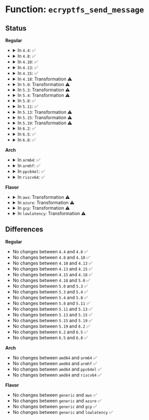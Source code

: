 # Function: <code>ecryptfs_send_message</code>

## Status
<b>Regular</b>
<ul>
<li>
<details>
<summary>In <code>4.4</code>: ✅</summary>

```c
int ecryptfs_send_message(char *data, int data_len, struct ecryptfs_msg_ctx **msg_ctx);
```

**Collision:** Unique Global

**Inline:** No

**Transformation:** False

**Instances:**

```
In fs/ecryptfs/messaging.c (ffffffff8130b7f0)
Location: fs/ecryptfs/messaging.c:318
Inline: False
Direct callers:
  - fs/ecryptfs/keystore.c:decrypt_pki_encrypted_session_key
  - fs/ecryptfs/keystore.c:ecryptfs_generate_key_packet_set
```
**Symbols:**

```
ffffffff8130b7f0-ffffffff8130b9a3: ecryptfs_send_message (STB_GLOBAL)
```
</details>
</li>
<li>
<details>
<summary>In <code>4.8</code>: ✅</summary>

```c
int ecryptfs_send_message(char *data, int data_len, struct ecryptfs_msg_ctx **msg_ctx);
```

**Collision:** Unique Global

**Inline:** No

**Transformation:** False

**Instances:**

```
In fs/ecryptfs/messaging.c (ffffffff8133fa60)
Location: fs/ecryptfs/messaging.c:318
Inline: False
Direct callers:
  - fs/ecryptfs/keystore.c:ecryptfs_generate_key_packet_set
  - fs/ecryptfs/keystore.c:decrypt_pki_encrypted_session_key
```
**Symbols:**

```
ffffffff8133fa60-ffffffff8133fc24: ecryptfs_send_message (STB_GLOBAL)
```
</details>
</li>
<li>
<details>
<summary>In <code>4.10</code>: ✅</summary>

```c
int ecryptfs_send_message(char *data, int data_len, struct ecryptfs_msg_ctx **msg_ctx);
```

**Collision:** Unique Global

**Inline:** No

**Transformation:** False

**Instances:**

```
In fs/ecryptfs/messaging.c (ffffffff813557f0)
Location: fs/ecryptfs/messaging.c:318
Inline: False
Direct callers:
  - fs/ecryptfs/keystore.c:ecryptfs_generate_key_packet_set
  - fs/ecryptfs/keystore.c:decrypt_pki_encrypted_session_key
```
**Symbols:**

```
ffffffff813557f0-ffffffff813559b4: ecryptfs_send_message (STB_GLOBAL)
```
</details>
</li>
<li>
<details>
<summary>In <code>4.13</code>: ✅</summary>

```c
int ecryptfs_send_message(char *data, int data_len, struct ecryptfs_msg_ctx **msg_ctx);
```

**Collision:** Unique Global

**Inline:** No

**Transformation:** False

**Instances:**

```
In fs/ecryptfs/messaging.c (ffffffff8136a3f0)
Location: fs/ecryptfs/messaging.c:318
Inline: False
Direct callers:
  - fs/ecryptfs/keystore.c:ecryptfs_generate_key_packet_set
  - fs/ecryptfs/keystore.c:decrypt_pki_encrypted_session_key
```
**Symbols:**

```
ffffffff8136a3f0-ffffffff8136a5b6: ecryptfs_send_message (STB_GLOBAL)
```
</details>
</li>
<li>
<details>
<summary>In <code>4.15</code>: ✅</summary>

```c
int ecryptfs_send_message(char *data, int data_len, struct ecryptfs_msg_ctx **msg_ctx);
```

**Collision:** Unique Global

**Inline:** No

**Transformation:** False

**Instances:**

```
In fs/ecryptfs/messaging.c (ffffffff8138ef90)
Location: fs/ecryptfs/messaging.c:314
Inline: False
Direct callers:
  - fs/ecryptfs/keystore.c:ecryptfs_generate_key_packet_set
  - fs/ecryptfs/keystore.c:decrypt_pki_encrypted_session_key
```
**Symbols:**

```
ffffffff8138ef90-ffffffff8138f156: ecryptfs_send_message (STB_GLOBAL)
```
</details>
</li>
<li>
<details>
<summary>In <code>4.18</code>: Transformation ⚠️</summary>

```c
int ecryptfs_send_message(char *data, int data_len, struct ecryptfs_msg_ctx **msg_ctx);
```

**Collision:** Unique Global

**Inline:** No

**Transformation:** True

**Instances:**

```
In fs/ecryptfs/messaging.c (0)
Location: fs/ecryptfs/messaging.c:314
Inline: False
Direct callers:
  - fs/ecryptfs/keystore.c:ecryptfs_generate_key_packet_set
  - fs/ecryptfs/keystore.c:decrypt_pki_encrypted_session_key
```
**Symbols:**

```
ffffffff813be3df-ffffffff813be417: ecryptfs_send_message.cold.8 (STB_LOCAL)
ffffffff813bdf60-ffffffff813be0f8: ecryptfs_send_message (STB_GLOBAL)
```
</details>
</li>
<li>
<details>
<summary>In <code>5.0</code>: Transformation ⚠️</summary>

```c
int ecryptfs_send_message(char *data, int data_len, struct ecryptfs_msg_ctx **msg_ctx);
```

**Collision:** Unique Global

**Inline:** No

**Transformation:** True

**Instances:**

```
In fs/ecryptfs/messaging.c (0)
Location: fs/ecryptfs/messaging.c:314
Inline: False
Direct callers:
  - fs/ecryptfs/keystore.c:ecryptfs_generate_key_packet_set
  - fs/ecryptfs/keystore.c:decrypt_pki_encrypted_session_key
```
**Symbols:**

```
ffffffff813d7a1f-ffffffff813d7a57: ecryptfs_send_message.cold.7 (STB_LOCAL)
ffffffff813d75a0-ffffffff813d7738: ecryptfs_send_message (STB_GLOBAL)
```
</details>
</li>
<li>
<details>
<summary>In <code>5.3</code>: Transformation ⚠️</summary>

```c
int ecryptfs_send_message(char *data, int data_len, struct ecryptfs_msg_ctx **msg_ctx);
```

**Collision:** Unique Global

**Inline:** No

**Transformation:** True

**Instances:**

```
In fs/ecryptfs/messaging.c (0)
Location: fs/ecryptfs/messaging.c:301
Inline: False
Direct callers:
  - fs/ecryptfs/keystore.c:ecryptfs_generate_key_packet_set
  - fs/ecryptfs/keystore.c:decrypt_pki_encrypted_session_key
```
**Symbols:**

```
ffffffff8140237f-ffffffff814023b7: ecryptfs_send_message.cold (STB_LOCAL)
ffffffff81401ef0-ffffffff8140208a: ecryptfs_send_message (STB_GLOBAL)
```
</details>
</li>
<li>
<details>
<summary>In <code>5.4</code>: Transformation ⚠️</summary>

```c
int ecryptfs_send_message(char *data, int data_len, struct ecryptfs_msg_ctx **msg_ctx);
```

**Collision:** Unique Global

**Inline:** No

**Transformation:** True

**Instances:**

```
In fs/ecryptfs/messaging.c (0)
Location: fs/ecryptfs/messaging.c:301
Inline: False
Direct callers:
  - fs/ecryptfs/keystore.c:ecryptfs_generate_key_packet_set
  - fs/ecryptfs/keystore.c:decrypt_pki_encrypted_session_key
```
**Symbols:**

```
ffffffff8141c26f-ffffffff8141c2a7: ecryptfs_send_message.cold (STB_LOCAL)
ffffffff8141bde0-ffffffff8141bf7a: ecryptfs_send_message (STB_GLOBAL)
```
</details>
</li>
<li>
<details>
<summary>In <code>5.8</code>: ✅</summary>

```c
int ecryptfs_send_message(char *data, int data_len, struct ecryptfs_msg_ctx **msg_ctx);
```

**Collision:** Unique Global

**Inline:** No

**Transformation:** False

**Instances:**

```
In fs/ecryptfs/messaging.c (ffffffff8146aa80)
Location: fs/ecryptfs/messaging.c:301
Inline: False
Direct callers:
  - fs/ecryptfs/keystore.c:pki_encrypt_session_key
  - fs/ecryptfs/keystore.c:decrypt_pki_encrypted_session_key
```
**Symbols:**

```
ffffffff8146aa80-ffffffff8146aacc: ecryptfs_send_message (STB_GLOBAL)
```
</details>
</li>
<li>
<details>
<summary>In <code>5.11</code>: ✅</summary>

```c
int ecryptfs_send_message(char *data, int data_len, struct ecryptfs_msg_ctx **msg_ctx);
```

**Collision:** Unique Global

**Inline:** No

**Transformation:** False

**Instances:**

```
In fs/ecryptfs/messaging.c (ffffffff814854f0)
Location: fs/ecryptfs/messaging.c:301
Inline: False
Direct callers:
  - fs/ecryptfs/keystore.c:pki_encrypt_session_key
  - fs/ecryptfs/keystore.c:decrypt_pki_encrypted_session_key
```
**Symbols:**

```
ffffffff814854f0-ffffffff8148553c: ecryptfs_send_message (STB_GLOBAL)
```
</details>
</li>
<li>
<details>
<summary>In <code>5.13</code>: Transformation ⚠️</summary>

```c
int ecryptfs_send_message(char *data, int data_len, struct ecryptfs_msg_ctx **msg_ctx);
```

**Collision:** Unique Global

**Inline:** No

**Transformation:** True

**Instances:**

```
In fs/ecryptfs/messaging.c (0)
Location: fs/ecryptfs/messaging.c:303
Inline: False
Direct callers:
  - fs/ecryptfs/keystore.c:write_tag_1_packet
  - fs/ecryptfs/keystore.c:decrypt_pki_encrypted_session_key
```
**Symbols:**

```
ffffffff81be15af-ffffffff81be15e7: ecryptfs_send_message.cold (STB_LOCAL)
ffffffff8148ae10-ffffffff8148afac: ecryptfs_send_message (STB_GLOBAL)
```
</details>
</li>
<li>
<details>
<summary>In <code>5.15</code>: Transformation ⚠️</summary>

```c
int ecryptfs_send_message(char *data, int data_len, struct ecryptfs_msg_ctx **msg_ctx);
```

**Collision:** Unique Global

**Inline:** No

**Transformation:** True

**Instances:**

```
In fs/ecryptfs/messaging.c (0)
Location: fs/ecryptfs/messaging.c:303
Inline: False
Direct callers:
  - fs/ecryptfs/keystore.c:write_tag_1_packet
  - fs/ecryptfs/keystore.c:decrypt_pki_encrypted_session_key
```
**Symbols:**

```
ffffffff81cd1d8e-ffffffff81cd1dc6: ecryptfs_send_message.cold (STB_LOCAL)
ffffffff814e2650-ffffffff814e27ec: ecryptfs_send_message (STB_GLOBAL)
```
</details>
</li>
<li>
<details>
<summary>In <code>5.19</code>: Transformation ⚠️</summary>

```c
int ecryptfs_send_message(char *data, int data_len, struct ecryptfs_msg_ctx **msg_ctx);
```

**Collision:** Unique Global

**Inline:** No

**Transformation:** True

**Instances:**

```
In fs/ecryptfs/messaging.c (0)
Location: fs/ecryptfs/messaging.c:303
Inline: False
Direct callers:
  - fs/ecryptfs/keystore.c:write_tag_1_packet
  - fs/ecryptfs/keystore.c:decrypt_pki_encrypted_session_key
```
**Symbols:**

```
ffffffff81e84ebe-ffffffff81e84ef6: ecryptfs_send_message.cold (STB_LOCAL)
ffffffff815708f0-ffffffff81570aa2: ecryptfs_send_message (STB_GLOBAL)
```
</details>
</li>
<li>
<details>
<summary>In <code>6.2</code>: ✅</summary>

```c
int ecryptfs_send_message(char *data, int data_len, struct ecryptfs_msg_ctx **msg_ctx);
```

**Collision:** Unique Global

**Inline:** No

**Transformation:** False

**Instances:**

```
In fs/ecryptfs/messaging.c (ffffffff81615960)
Location: fs/ecryptfs/messaging.c:303
Inline: False
Direct callers:
  - fs/ecryptfs/keystore.c:write_tag_1_packet
  - fs/ecryptfs/keystore.c:decrypt_pki_encrypted_session_key
```
**Symbols:**

```
ffffffff81615960-ffffffff81615b47: ecryptfs_send_message (STB_GLOBAL)
```
</details>
</li>
<li>
<details>
<summary>In <code>6.5</code>: ✅</summary>

```c
int ecryptfs_send_message(char *data, int data_len, struct ecryptfs_msg_ctx **msg_ctx);
```

**Collision:** Unique Global

**Inline:** No

**Transformation:** False

**Instances:**

```
In fs/ecryptfs/messaging.c (ffffffff8164d9f0)
Location: fs/ecryptfs/messaging.c:303
Inline: False
Direct callers:
  - fs/ecryptfs/keystore.c:write_tag_1_packet
  - fs/ecryptfs/keystore.c:decrypt_pki_encrypted_session_key
```
**Symbols:**

```
ffffffff8164d9f0-ffffffff8164dbd7: ecryptfs_send_message (STB_GLOBAL)
```
</details>
</li>
<li>
<details>
<summary>In <code>6.8</code>: ✅</summary>

```c
int ecryptfs_send_message(char *data, int data_len, struct ecryptfs_msg_ctx **msg_ctx);
```

**Collision:** Unique Global

**Inline:** No

**Transformation:** False

**Instances:**

```
In fs/ecryptfs/messaging.c (ffffffff81686f50)
Location: fs/ecryptfs/messaging.c:303
Inline: False
Direct callers:
  - fs/ecryptfs/keystore.c:write_tag_1_packet
  - fs/ecryptfs/keystore.c:decrypt_pki_encrypted_session_key
```
**Symbols:**

```
ffffffff81686f50-ffffffff81687137: ecryptfs_send_message (STB_GLOBAL)
```
</details>
</li>
</ul>
<b>Arch</b>
<ul>
<li>
<details>
<summary>In <code>arm64</code>: ✅</summary>

```c
int ecryptfs_send_message(char *data, int data_len, struct ecryptfs_msg_ctx **msg_ctx);
```

**Collision:** Unique Global

**Inline:** No

**Transformation:** False

**Instances:**

```
In fs/ecryptfs/messaging.c (ffff8000104fd398)
Location: fs/ecryptfs/messaging.c:301
Inline: False
Direct callers:
  - fs/ecryptfs/keystore.c:ecryptfs_generate_key_packet_set
  - fs/ecryptfs/keystore.c:decrypt_pki_encrypted_session_key
```
**Symbols:**

```
ffff8000104fd398-ffff8000104fd57c: ecryptfs_send_message (STB_GLOBAL)
```
</details>
</li>
<li>
<details>
<summary>In <code>armhf</code>: ✅</summary>

```c
int ecryptfs_send_message(char *data, int data_len, struct ecryptfs_msg_ctx **msg_ctx);
```

**Collision:** Unique Global

**Inline:** No

**Transformation:** False

**Instances:**

```
In fs/ecryptfs/messaging.c (c06ba99c)
Location: fs/ecryptfs/messaging.c:301
Inline: False
Direct callers:
  - fs/ecryptfs/keystore.c:ecryptfs_generate_key_packet_set
  - fs/ecryptfs/keystore.c:decrypt_pki_encrypted_session_key
```
**Symbols:**

```
c06ba99c-c06bab80: ecryptfs_send_message (STB_GLOBAL)
```
</details>
</li>
<li>
<details>
<summary>In <code>ppc64el</code>: ✅</summary>

```c
int ecryptfs_send_message(char *data, int data_len, struct ecryptfs_msg_ctx **msg_ctx);
```

**Collision:** Unique Global

**Inline:** No

**Transformation:** False

**Instances:**

```
In fs/ecryptfs/messaging.c (c0000000006406c0)
Location: fs/ecryptfs/messaging.c:301
Inline: False
Direct callers:
  - fs/ecryptfs/keystore.c:ecryptfs_generate_key_packet_set
  - fs/ecryptfs/keystore.c:decrypt_pki_encrypted_session_key
```
**Symbols:**

```
c0000000006406c0-c000000000640950: ecryptfs_send_message (STB_GLOBAL)
```
</details>
</li>
<li>
<details>
<summary>In <code>riscv64</code>: ✅</summary>

```c
int ecryptfs_send_message(char *data, int data_len, struct ecryptfs_msg_ctx **msg_ctx);
```

**Collision:** Unique Global

**Inline:** No

**Transformation:** False

**Instances:**

```
In fs/ecryptfs/messaging.c (ffffffe00036ba3a)
Location: fs/ecryptfs/messaging.c:301
Inline: False
Direct callers:
  - fs/ecryptfs/keystore.c:ecryptfs_generate_key_packet_set
  - fs/ecryptfs/keystore.c:decrypt_pki_encrypted_session_key
```
**Symbols:**

```
ffffffe00036ba3a-ffffffe00036bbcc: ecryptfs_send_message (STB_GLOBAL)
```
</details>
</li>
</ul>
<b>Flavor</b>
<ul>
<li>
<details>
<summary>In <code>aws</code>: Transformation ⚠️</summary>

```c
int ecryptfs_send_message(char *data, int data_len, struct ecryptfs_msg_ctx **msg_ctx);
```

**Collision:** Unique Global

**Inline:** No

**Transformation:** True

**Instances:**

```
In fs/ecryptfs/messaging.c (0)
Location: fs/ecryptfs/messaging.c:301
Inline: False
Direct callers:
  - fs/ecryptfs/keystore.c:ecryptfs_generate_key_packet_set
  - fs/ecryptfs/keystore.c:decrypt_pki_encrypted_session_key
```
**Symbols:**

```
ffffffff8141484f-ffffffff81414887: ecryptfs_send_message.cold (STB_LOCAL)
ffffffff814143c0-ffffffff8141455a: ecryptfs_send_message (STB_GLOBAL)
```
</details>
</li>
<li>
<details>
<summary>In <code>azure</code>: Transformation ⚠️</summary>

```c
int ecryptfs_send_message(char *data, int data_len, struct ecryptfs_msg_ctx **msg_ctx);
```

**Collision:** Unique Global

**Inline:** No

**Transformation:** True

**Instances:**

```
In fs/ecryptfs/messaging.c (0)
Location: fs/ecryptfs/messaging.c:301
Inline: False
Direct callers:
  - fs/ecryptfs/keystore.c:ecryptfs_generate_key_packet_set
  - fs/ecryptfs/keystore.c:decrypt_pki_encrypted_session_key
```
**Symbols:**

```
ffffffff814052cf-ffffffff81405307: ecryptfs_send_message.cold (STB_LOCAL)
ffffffff81404e40-ffffffff81404fda: ecryptfs_send_message (STB_GLOBAL)
```
</details>
</li>
<li>
<details>
<summary>In <code>gcp</code>: Transformation ⚠️</summary>

```c
int ecryptfs_send_message(char *data, int data_len, struct ecryptfs_msg_ctx **msg_ctx);
```

**Collision:** Unique Global

**Inline:** No

**Transformation:** True

**Instances:**

```
In fs/ecryptfs/messaging.c (0)
Location: fs/ecryptfs/messaging.c:301
Inline: False
Direct callers:
  - fs/ecryptfs/keystore.c:ecryptfs_generate_key_packet_set
  - fs/ecryptfs/keystore.c:decrypt_pki_encrypted_session_key
```
**Symbols:**

```
ffffffff81411bcf-ffffffff81411c07: ecryptfs_send_message.cold (STB_LOCAL)
ffffffff81411740-ffffffff814118da: ecryptfs_send_message (STB_GLOBAL)
```
</details>
</li>
<li>
<details>
<summary>In <code>lowlatency</code>: Transformation ⚠️</summary>

```c
int ecryptfs_send_message(char *data, int data_len, struct ecryptfs_msg_ctx **msg_ctx);
```

**Collision:** Unique Global

**Inline:** No

**Transformation:** True

**Instances:**

```
In fs/ecryptfs/messaging.c (0)
Location: fs/ecryptfs/messaging.c:301
Inline: False
Direct callers:
  - fs/ecryptfs/keystore.c:ecryptfs_generate_key_packet_set
  - fs/ecryptfs/keystore.c:decrypt_pki_encrypted_session_key
```
**Symbols:**

```
ffffffff8142783f-ffffffff81427877: ecryptfs_send_message.cold (STB_LOCAL)
ffffffff814273b0-ffffffff8142754a: ecryptfs_send_message (STB_GLOBAL)
```
</details>
</li>
</ul>

## Differences
<b>Regular</b>
<ul>
<li>
No changes between <code>4.4</code> and <code>4.8</code> ✅
</li>
<li>
No changes between <code>4.8</code> and <code>4.10</code> ✅
</li>
<li>
No changes between <code>4.10</code> and <code>4.13</code> ✅
</li>
<li>
No changes between <code>4.13</code> and <code>4.15</code> ✅
</li>
<li>
No changes between <code>4.15</code> and <code>4.18</code> ✅
</li>
<li>
No changes between <code>4.18</code> and <code>5.0</code> ✅
</li>
<li>
No changes between <code>5.0</code> and <code>5.3</code> ✅
</li>
<li>
No changes between <code>5.3</code> and <code>5.4</code> ✅
</li>
<li>
No changes between <code>5.4</code> and <code>5.8</code> ✅
</li>
<li>
No changes between <code>5.8</code> and <code>5.11</code> ✅
</li>
<li>
No changes between <code>5.11</code> and <code>5.13</code> ✅
</li>
<li>
No changes between <code>5.13</code> and <code>5.15</code> ✅
</li>
<li>
No changes between <code>5.15</code> and <code>5.19</code> ✅
</li>
<li>
No changes between <code>5.19</code> and <code>6.2</code> ✅
</li>
<li>
No changes between <code>6.2</code> and <code>6.5</code> ✅
</li>
<li>
No changes between <code>6.5</code> and <code>6.8</code> ✅
</li>
</ul>
<b>Arch</b>
<ul>
<li>
No changes between <code>amd64</code> and <code>arm64</code> ✅
</li>
<li>
No changes between <code>amd64</code> and <code>armhf</code> ✅
</li>
<li>
No changes between <code>amd64</code> and <code>ppc64el</code> ✅
</li>
<li>
No changes between <code>amd64</code> and <code>riscv64</code> ✅
</li>
</ul>
<b>Flavor</b>
<ul>
<li>
No changes between <code>generic</code> and <code>aws</code> ✅
</li>
<li>
No changes between <code>generic</code> and <code>azure</code> ✅
</li>
<li>
No changes between <code>generic</code> and <code>gcp</code> ✅
</li>
<li>
No changes between <code>generic</code> and <code>lowlatency</code> ✅
</li>
</ul>
